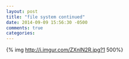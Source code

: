 ```yaml
---
layout: post
title: "file system continued"
date: 2014-09-09 15:56:30 -0500
comments: true
categories: 
---
```


{% img http://i.imgur.com/ZXnlN2R.jpg?1 500%}
